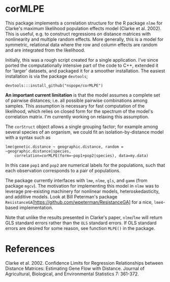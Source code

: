 corMLPE
=======

This package implements a correlation structure for the R package `nlme` for Clarke's maximum likelihood population effects model (Clarke et al. 2002). This is useful, e.g. to construct regressions on distance matrices with nonlinearity and multiple random effects. More generally, this is a model for symmetric, relational data where the row and column effects are random and are integrated from the likelihood.

Initially, this was a rough script created for a single application. I've since ported the computationally intensive part of the code to C++, extended it for 'larger' datasets, and packaged it for a smoother installation. The easiest installation is via the package `devtools`;

```{r}
devtools:::install_github("nspope/corMLPE")
```

**An important current limitation** is that the model assumes a complete set of pairwise distances; i.e. all possible pairwise combinations among samples. This assumption is necessary for fast computation of the likelihood, which relies on closed form for the spectrum of the model's correlation matrix. I'm currently working on relaxing this assumption.

The `corStruct` object allows a single grouping factor; for example among several species of an organism, we could fit an isolation-by-distance model with a syntax such as

```{r}
lme(genetic.distance ~ geographic.distance, random = ~geographic.distance|species, 
    correlation=corMLPE(form=~pop1+pop2|species), data=my.data)
```

In this case `pop1` and `pop2` are numerical labels for the populations, such that each observation corresponds to a pair of populations.

The package currently interfaces with `lme`, `nlme`, `gls`, and `gamm` (from package `mgcv`). The motivation for implementing this model in `nlme` was to leverage pre-existing machinery for nonlinear models, heteroskedasticity, and additive models. Look at Bill Peterman's package `ResistanceGA`[https://github.com/wpeterman/ResistanceGA] for a nice, `lme4`-based implementation.

Note that unlike the results presented in Clarke's paper, `nlme`/`lme` will return GLS standard errors rather than the `OLS` standard errors. If OLS standard errors are desired for some reason, see function `MLPE()` in the package.

# References
Clarke et al. 2002. Confidence Limits for Regression Relationships between Distance Matrices: Estimating Gene Flow with Distance. Journal of Agricultural, Biological, and Environmental Statistics 7: 361-372.
